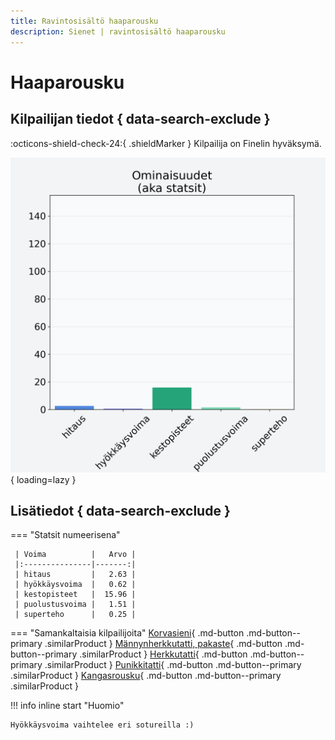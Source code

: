 ```yaml
---
title: Ravintosisältö haaparousku
description: Sienet | ravintosisältö haaparousku
---
```


# Haaparousku


## Kilpailijan tiedot { data-search-exclude }

:octicons-shield-check-24:{ .shieldMarker } Kilpailija on Finelin hyväksymä.

![Haaparousku](./images/haaparousku.png){ loading=lazy }

## Lisätiedot { data-search-exclude }
=== "Statsit numeerisena"

     | Voima          |   Arvo |
     |:---------------|-------:|
     | hitaus         |   2.63 |
     | hyökkäysvoima  |   0.62 |
     | kestopisteet   |  15.96 |
     | puolustusvoima |   1.51 |
     | superteho      |   0.25 |

=== "Samankaltaisia kilpailijoita"
    [Korvasieni](/korvasieni){ .md-button .md-button--primary .similarProduct }
    [Männynherkkutatti, pakaste](/mannynherkkutatti-pakaste){ .md-button .md-button--primary .similarProduct }
    [Herkkutatti](/herkkutatti){ .md-button .md-button--primary .similarProduct }
    [Punikkitatti](/punikkitatti){ .md-button .md-button--primary .similarProduct }
    [Kangasrousku](/kangasrousku){ .md-button .md-button--primary .similarProduct }

!!! info inline start "Huomio"

    Hyökkäysvoima vaihtelee eri sotureilla :)
